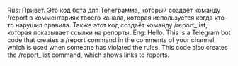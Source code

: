 Rus:
Привет. Это код бота для Телеграмма, который создаёт команду /report в комментариях твоего канала, которая используется когда кто-то нарушил правила. Также этот код создаёт команду /report_list, которая показывает ссылки на репорты.
Eng:
Hello. This is a Telegram bot code that creates a /report command in the comments of your channel, which is used when someone has violated the rules. This code also creates the /report_list command, which shows links to reports.
